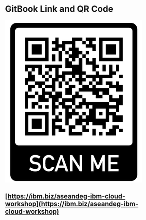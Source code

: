 # GitBook Link and QR Code

![](.gitbook/assets/image%20%2827%29.png)

## [https://ibm.biz/aseandeg-ibm-cloud-workshop](https://ibm.biz/aseandeg-ibm-cloud-workshop)



